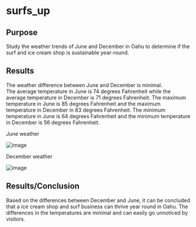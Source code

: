 # surfs_up
## Purpose

Study the weather trends of June and December in Oahu to determine if the surf and ice cream shop is sustainable year-round.   

## Results

The weather difference between June and December is minimal.  
The average temperature in June is 74 degrees Fahrenheit while the average temperature in December is 71 degrees Fahrenheit.
The maximum temperature in June is 85 degrees Fahrenheit and the maximum temperature in December in 83 degrees Fahrenheit. 
The minimum temperature in June is 64 degrees Fahrenheit  and the minimum temperature in December is 56 degrees Fahrenheit.  

June weather 

![image](https://user-images.githubusercontent.com/99801608/168501023-0c15cfe8-7b71-4ef2-9653-57511f07598c.png)

December weather 

![image](https://user-images.githubusercontent.com/99801608/168501053-60cf5287-c9f8-4ef3-a999-d57e34a32e0c.png)


## Results/Conclusion 

Based on the differences between December and June, it can be concluded that a ice cream shop and surf business can thrive year round in Oahu.  The differences in the temperatures are minimal and can easily go unnoticed by visitors.  



